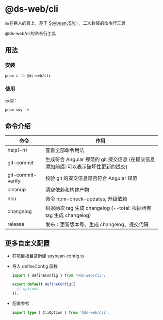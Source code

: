 # @ds-web/cli

站在巨人的肩上，基于 [SoybeanJS/cli](https://github.com/soybeanjs/cli) ，二次封装的命令行工具

 @ds-web/cli的命令行工具

## 用法

### 安装

```bash
pnpm i -D @ds-web/cli
```

### 使用

示例：

```bash
pnpm soy -h
```

## 命令介绍

| 命令                  | 作用                                                               |
| --------------------- | ------------------------------------------------------------------ |
| help(-h)              | 查看全部命令用法                                                   |
| git-commit            | 生成符合 Angular 规范的 git 提交信息 (在提交信息添加前缀`!`可以表示破坏性更新的提交)                               |
| git-commit-verify     | 校验 git 的提交信息是否符合 Angular 规范                           |
| cleanup               | 清空依赖和构建产物                                                 |
| ncu                   | 命令 npm-check-updates, 升级依赖                                   |
| changelog             | 根据两次 tag 生成 changelog (--total: 根据所有 tag 生成 changelog) |
| release               | 发布：更新版本号、生成 changelog、提交代码                         |

## 更多自定义配置

- 在项目根目录新建 soybean-config.ts

- 导入 defineConfig 函数

  ```ts
  import { defineConfig } from '@ds-web/cli';

  export default defineConfig({
    // options
  });
  ```

- 配置参考

  ```ts
  import type { CliOption } from '@ds-web/cli';
  ```
